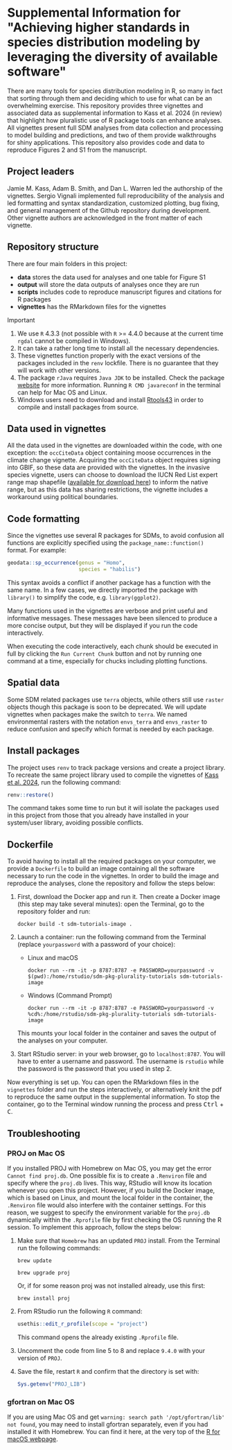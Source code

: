 # Supplemental Information for "Achieving higher standards in species distribution modeling by leveraging the diversity of available software"

There are many tools for species distribution modeling in R, so many in fact that sorting through them and deciding which to use for what can be an overwhelming exercise. This repository provides three vignettes and associated data as supplemental information to Kass et al. 2024 (in review) that highlight how pluralistic use of R package tools can enhance analyses. All vignettes present full SDM analyses from data collection and processing to model building and predictions, and two of them provide walkthroughs for shiny applications. This repository also provides code and data to reproduce Figures 2 and S1 from the manuscript.

## Project leaders

Jamie M. Kass, Adam B. Smith, and Dan L. Warren led the authorship of the vignettes. Sergio Vignali implemented full reproducibility of the analysis and led formatting and syntax standardization, customized plotting, bug fixing, and general management of the Github repository during development. Other vignette authors are acknowledged in the front matter of each vignette.

## Repository structure

There are four main folders in this project:

* **data** stores the data used for analyses and one table for Figure S1
* **output** will store the data outputs of analyses once they are run
* **scripts** includes code to reproduce manuscript figures and citations for R packages
* **vignettes** has the RMarkdown files for the vignettes

> [!IMPORTANT]
> 1. We use `R` 4.3.3 (not possible with `R` >= 4.4.0 because at the current time `rgdal` cannot be compiled in Windows).
> 2. It can take a rather long time to install all the necessary dependencies.
> 3. These vignettes function properly with the exact versions of the packages included in the `renv` lockfile. There is no guarantee that they will work with other versions.
> 4. The package `rJava` requires `Java JDK` to be installed. Check the package [website](https://www.rforge.net/rJava/docs/index.html) for more information. Running `R CMD javareconf` in the terminal can help for Mac OS and Linux.
> 5. Windows users need to download and install [Rtools43](https://cran.r-project.org/bin/windows/Rtools/rtools43/rtools.html) in order to compile and install packages from source.


## Data used in vignettes

All the data used in the vignettes are downloaded within the code, with one exception: the `occCiteData` object containing moose occurrences in the climate change vignette. Acquiring the `occCiteData` object requires signing into GBIF, so these data are provided with the vignettes. In the invasive species vignette, users can choose to download the IUCN Red List expert range map shapefile ([available for download here](https://www.iucnredlist.org/species/70204120/70204139)) to inform the native range, but as this data has sharing restrictions, the vignette includes a workaround using political boundaries.

## Code formatting

Since the vignettes use several R packages for SDMs, to avoid confusion all functions are explicitly specified using the `package_name::function()` format. For example:

```r
geodata::sp_occurrence(genus = "Homo",
                       species = "habilis")
```

This syntax avoids a conflict if another package has a function with the same name. In a few cases, we directly imported the package with `library()` to simplify the code, e.g. `library(ggplot2)`.

Many functions used in the vignettes are verbose and print useful and informative messages. These messages have been silenced to produce a more concise output, but they will be displayed if you run the code interactively.

When executing the code interactively, each chunk should be executed in full by clicking the `Run Current Chunk` button and not by running one command at a time, especially for chucks including plotting functions.

## Spatial data

Some SDM related packages use `terra` objects, while others still use `raster` objects though this package is soon to be deprecated. We will update vignettes when packages make the switch to `terra`. We named environmental rasters with the notation `envs_terra` and `envs_raster` to reduce confusion and specify which format is needed by each package.

## Install packages

The project uses `renv` to track package versions and create a project library. To recreate the same project library used to compile the vignettes of [Kass et al. 2024](www.doi.org/10.1111/ecog.07346), run the following command:

```r
renv::restore()
```

The command takes some time to run but it will isolate the packages used in this project from those that you already have installed in your system/user library, avoiding possible conflicts.

## Dockerfile

To avoid having to install all the required packages on your computer, we provide a `Dockerfile` to build an image containing all the software necessary to run the code in the vignettes. In order to build the image and reproduce the analyses, clone the repository and follow the steps below:

1. First, download the Docker app and run it. Then create a Docker image (this step may take several minutes): open the Terminal, go to the repository folder and run:

    ```
    docker build -t sdm-tutorials-image .
    ```

2. Launch a container: run the following command from the Terminal (replace `yourpassword` with a password of your choice):

    * Linux and macOS

      ```
      docker run --rm -it -p 8787:8787 -e PASSWORD=yourpassword -v $(pwd):/home/rstudio/sdm-pkg-plurality-tutorials sdm-tutorials-image
      ```

    * Windows (Command Prompt)

      ```
      docker run --rm -it -p 8787:8787 -e PASSWORD=yourpassword -v %cd%:/home/rstudio/sdm-pkg-plurality-tutorials sdm-tutorials-image
      ```

    This mounts your local folder in the container and saves the output of the analyses on your computer.

3. Start RStudio server: in your web browser, go to `localhost:8787`. You will have to enter a username and password. The username is `rstudio` while the password is the password that you used in step 2.

Now everything is set up. You can open the RMarkdown files in the `vignettes` folder and run the steps interactively, or alternatively knit the pdf to reproduce the same output in the supplemental information. To stop the container, go to the Terminal window running the process and press <kbd>Ctrl</kbd> + <kbd>C</kbd>.

## Troubleshooting

### PROJ on Mac OS

If you installed PROJ with Homebrew on Mac OS, you may get the error `Cannot find proj.db`. One possible fix is to create a `.Renviron` file and specify where the `proj.db` lives. This way, RStudio will know its location whenever you open this project. However, if you build the Docker image, which is based on Linux, and mount the local folder in the container, the `.Renviron` file would also interfere with the container settings. For this reason, we suggest to specify the environment variable for the `proj.db` dynamically within the `.Rprofile` file by first checking the OS running the R session. To implement this approach, follow the steps below:

1. Make sure that `Homebrew` has an updated `PROJ` install. From the Terminal run the following commands:

    ```
    brew update
    ```

    ```
    brew upgrade proj
    ```

    Or, if for some reason proj was not installed already, use this first:

    ```
    brew install proj
    ```

2. From RStudio run the following `R` command:

    ```r
    usethis::edit_r_profile(scope = "project")
    ```

    This command opens the already existing `.Rprofile` file.

3. Uncomment the code from line 5 to 8 and replace `9.4.0` with your version of `PROJ`.

4. Save the file, restart `R` and confirm that the directory is set with:

    ```r
    Sys.getenv("PROJ_LIB")
    ```

### gfortran on Mac OS

If you are using Mac OS and get `warning: search path '/opt/gfortran/lib' not found`, you may need to install gfortran separately, even if you had installed it with Homebrew. You can find it here, at the very top of the [R for macOS webpage](https://cran.r-project.org/bin/macosx/tools/).
